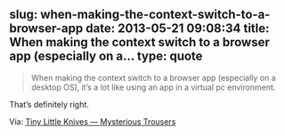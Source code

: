 slug: when-making-the-context-switch-to-a-browser-app
date: 2013-05-21 09:08:34
title: When making the context switch to a browser app (especially on a...
type: quote
---

> When making the context switch to a browser app (especially on a desktop OS), it’s a lot like using an app in a virtual pc environment.

That’s definitely right.

 Via: [Tiny Little Knives — Mysterious Trousers](http://mysterioustrousers.com/news/2013/5/6/tiny-little-knives)
